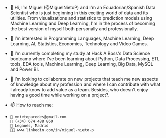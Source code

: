 - 👋 Hi, I’m Miguel (@MiguelNietoP) and I'm an Ecuadorian/Spanish Data Scientist who is just beginning in this exciting world of data and its utilities. From visualizations and statistics to prediction models using Machine Learning and Deep Learning, I'm in the process of becoming the best version of myself both personally and professionally.
  
- 👀 I’m interested in Programming Languages, Machine Learning, Deep Learning, AI, Statistics, Economics, Technology and Video Games.
  
- 🌱 I’m currently completing my study at Hack A Boss's Data Science bootcamp where I've been learning about Python, Data Processing, ETL tools, EDA tools, Machine Learning, Deep Learning, Big Data, MySQL and Power BI.
  
- 💞️ I’m looking to collaborate on new projects that teach me new aspects of knowledge about my profession and where I can contribute with what I already know to add value as a team. Besides, who doesn't enjoy having a good time while working on a project?.
  
- 📫 How to reach me:
-     📧 mnietoparedes@gmail.com
      📲 (+34) 674 488 860
      📍 Leganés, Madrid
      👨‍💻 www.linkedin.com/in/miguel-nieto-p

<!---
MiguelNietoP/MiguelNietoP is a ✨ special ✨ repository because its `README.md` (this file) appears on your GitHub profile.
You can click the Preview link to take a look at your changes.
--->
